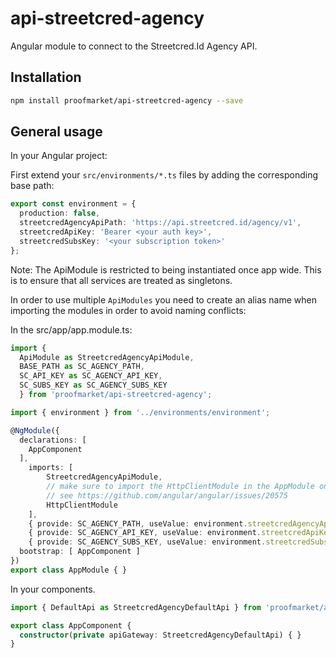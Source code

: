 # api-streetcred-agency

Angular module to connect to the Streetcred.Id Agency API.

## Installation

```sh
npm install proofmarket/api-streetcred-agency --save
```

## General usage

In your Angular project:

First extend your `src/environments/*.ts` files by adding the corresponding base path:

```typescript
export const environment = {
  production: false,
  streetcredAgencyApiPath: 'https://api.streetcred.id/agency/v1',
  streetcredApiKey: 'Bearer <your auth key>',
  streetcredSubsKey: '<your subscription token>'
};
```

Note: The ApiModule is restricted to being instantiated once app wide.
This is to ensure that all services are treated as singletons.

In order to use multiple `ApiModules` you need to create an alias name when importing 
the modules in order to avoid naming conflicts:

In the src/app/app.module.ts:

```typescript
import {
  ApiModule as StreetcredAgencyApiModule,
  BASE_PATH as SC_AGENCY_PATH,
  SC_API_KEY as SC_AGENCY_API_KEY,
  SC_SUBS_KEY as SC_AGENCY_SUBS_KEY
  } from 'proofmarket/api-streetcred-agency';

import { environment } from '../environments/environment';

@NgModule({
  declarations: [
    AppComponent
  ],
    imports: [
        StreetcredAgencyApiModule,
        // make sure to import the HttpClientModule in the AppModule only,
        // see https://github.com/angular/angular/issues/20575
        HttpClientModule
    ],
    { provide: SC_AGENCY_PATH, useValue: environment.streetcredAgencyApiPath },
    { provide: SC_AGENCY_API_KEY, useValue: environment.streetcredApiKey },
    { provide: SC_AGENCY_SUBS_KEY, useValue: environment.streetcredSubsKey }
  bootstrap: [ AppComponent ]
})
export class AppModule { }
```

In your components.

```typescript
import { DefaultApi as StreetcredAgencyDefaultApi } from 'proofmarket/api-streetcred-agency';

export class AppComponent {
  constructor(private apiGateway: StreetcredAgencyDefaultApi) { }
}
```
